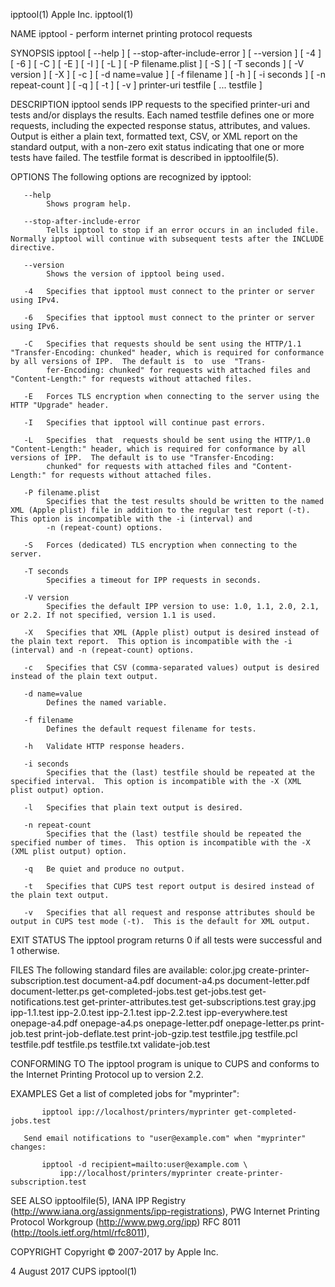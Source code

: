 ipptool(1)                                                                                    Apple Inc.                                                                                    ipptool(1)

NAME
       ipptool - perform internet printing protocol requests

SYNOPSIS
       ipptool  [  --help  ]  [  --stop-after-include-error  ]  [  --version ] [ -4 ] [ -6 ] [ -C ] [ -E ] [ -I ] [ -L ] [ -P filename.plist ] [ -S ] [ -T seconds ] [ -V version ] [ -X ] [ -c ] [ -d
       name=value ] [ -f filename ] [ -h ] [ -i seconds ] [ -n repeat-count ] [ -q ] [ -t ] [ -v ] printer-uri testfile [ ...  testfile ]

DESCRIPTION
       ipptool sends IPP requests to the specified printer-uri and tests and/or displays the results.  Each named testfile defines one or more  requests,  including  the  expected  response  status,
       attributes,  and  values.  Output is either a plain text, formatted text, CSV, or XML report on the standard output, with a non-zero exit status indicating that one or more tests have failed.
       The testfile format is described in ipptoolfile(5).

OPTIONS
       The following options are recognized by ipptool:

       --help
            Shows program help.

       --stop-after-include-error
            Tells ipptool to stop if an error occurs in an included file. Normally ipptool will continue with subsequent tests after the INCLUDE directive.

       --version
            Shows the version of ipptool being used.

       -4   Specifies that ipptool must connect to the printer or server using IPv4.

       -6   Specifies that ipptool must connect to the printer or server using IPv6.

       -C   Specifies that requests should be sent using the HTTP/1.1 "Transfer-Encoding: chunked" header, which is required for conformance by all versions of IPP.  The default is  to  use  "Trans‐
            fer-Encoding: chunked" for requests with attached files and "Content-Length:" for requests without attached files.

       -E   Forces TLS encryption when connecting to the server using the HTTP "Upgrade" header.

       -I   Specifies that ipptool will continue past errors.

       -L   Specifies  that  requests should be sent using the HTTP/1.0 "Content-Length:" header, which is required for conformance by all versions of IPP.  The default is to use "Transfer-Encoding:
            chunked" for requests with attached files and "Content-Length:" for requests without attached files.

       -P filename.plist
            Specifies that the test results should be written to the named XML (Apple plist) file in addition to the regular test report (-t).  This option is incompatible with the -i (interval) and
            -n (repeat-count) options.

       -S   Forces (dedicated) TLS encryption when connecting to the server.

       -T seconds
            Specifies a timeout for IPP requests in seconds.

       -V version
            Specifies the default IPP version to use: 1.0, 1.1, 2.0, 2.1, or 2.2. If not specified, version 1.1 is used.

       -X   Specifies that XML (Apple plist) output is desired instead of the plain text report.  This option is incompatible with the -i (interval) and -n (repeat-count) options.

       -c   Specifies that CSV (comma-separated values) output is desired instead of the plain text output.

       -d name=value
            Defines the named variable.

       -f filename
            Defines the default request filename for tests.

       -h   Validate HTTP response headers.

       -i seconds
            Specifies that the (last) testfile should be repeated at the specified interval.  This option is incompatible with the -X (XML plist output) option.

       -l   Specifies that plain text output is desired.

       -n repeat-count
            Specifies that the (last) testfile should be repeated the specified number of times.  This option is incompatible with the -X (XML plist output) option.

       -q   Be quiet and produce no output.

       -t   Specifies that CUPS test report output is desired instead of the plain text output.

       -v   Specifies that all request and response attributes should be output in CUPS test mode (-t).  This is the default for XML output.

EXIT STATUS
       The ipptool program returns 0 if all tests were successful and 1 otherwise.

FILES
       The following standard files are available:
       color.jpg
       create-printer-subscription.test
       document-a4.pdf
       document-a4.ps
       document-letter.pdf
       document-letter.ps
       get-completed-jobs.test
       get-jobs.test
       get-notifications.test
       get-printer-attributes.test
       get-subscriptions.test
       gray.jpg
       ipp-1.1.test
       ipp-2.0.test
       ipp-2.1.test
       ipp-2.2.test
       ipp-everywhere.test
       onepage-a4.pdf
       onepage-a4.ps
       onepage-letter.pdf
       onepage-letter.ps
       print-job.test
       print-job-deflate.test
       print-job-gzip.test
       testfile.jpg
       testfile.pcl
       testfile.pdf
       testfile.ps
       testfile.txt
       validate-job.test

CONFORMING TO
       The ipptool program is unique to CUPS and conforms to the Internet Printing Protocol up to version 2.2.

EXAMPLES
       Get a list of completed jobs for "myprinter":

           ipptool ipp://localhost/printers/myprinter get-completed-jobs.test

       Send email notifications to "user@example.com" when "myprinter" changes:

           ipptool -d recipient=mailto:user@example.com \
               ipp://localhost/printers/myprinter create-printer-subscription.test

SEE ALSO
       ipptoolfile(5),    IANA    IPP    Registry    (http://www.iana.org/assignments/ipp-registrations),    PWG    Internet   Printing   Protocol   Workgroup   (http://www.pwg.org/ipp)   RFC   8011
       (http://tools.ietf.org/html/rfc8011),

COPYRIGHT
       Copyright © 2007-2017 by Apple Inc.

4 August 2017                                                                                    CUPS                                                                                       ipptool(1)
